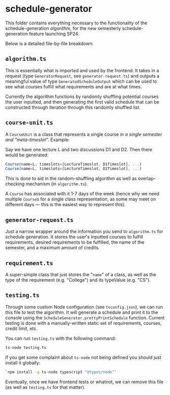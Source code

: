 # schedule-generator

This folder contains everything necessary to the functionality of the schedule-generation _algorithm_, for the new semesterly schedule-generation feature launching SP24.

Below is a detailed file-by-file breakdown:

## `algorithm.ts`

This is essentially what is imported and used by the frontend. It takes in a request (type `GeneratorRequest`, see `generator-request.ts`) and outputs a meaningful value of type `GeneratedScheduleOutput` which can be used to see what courses fulfill what requirements and are at what times.

Currently the algorithm functions by randomly shuffling potential courses the user inputted, and then generating the first valid schedule that can be constructed through iteration through this randomly shuffled list.

## `course-unit.ts`

A `CourseUnit` is a class that represents a single course _in a single semester and "meta-timeslot"_. Example:

Say we have one lecture L and two discussions D1 and D2. Then there would be generated:

```typescript
Course(name=L, timeslots=[LectureTimeslot, D1Timeslot], ...)
Course(name=L, timeslots=[LectureTimeslot, D2Timeslot], ...)
```

This is done to aid in the random-shuffling algorithm as well as overlap-checking mechanism (in `algorithm.ts`).

A `Course` has associated with it 1-7 days of the week (hence why we need multiple `Course`s for a single class representation, as some may meet on different days — this is the easiest way to represent this).

## `generator-request.ts`

Just a narrow wrapper around the information you send to `algorithm.ts` for schedule generation. It stores the user's inputted courses to fulfill requirements, desired requirements to be fulfilled, the name of the semester, and a maximum amount of credits.

## `requirement.ts`

A super-simple class that just stores the "`name`" of a class, as well as the type of the requirement (e.g. "College") and its typeValue (e.g. "CS").

## `testing.ts`

Through some custom Node configuration (see `tsconfig.json`), we can run this file to test the algorithm. It will generate a schedule and print it to the console using the `ScheduleGenerator.prettyPrintSchedule` function. Current testing is done with a manually-written static set of requirements, courses, credit limit, etc.

You can run `testing.ts` with the following command:

```bash
ts-node testing.ts
```

If you get some complaint about `ts-node` not being defined you should just install it globally:

```bash
`npm install -g ts-node typescript "@types/node"`
```

Eventually, once we have frontend tests or whatnot, we can remove this file (as well as `testing.ts`
for that matter).
